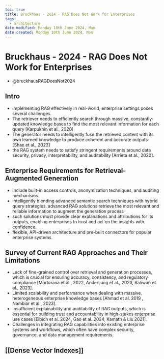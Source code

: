```yaml
---
toc: true
title: Bruckhaus - 2024 - RAG Does Not Work for Enterprises
tags:
  - architecture
date modified: Monday 10th June 2024, Mon
date created: Monday 10th June 2024, Mon
---
```


# Bruckhaus - 2024 - RAG Does Not Work for Enterprises

- @bruckhausRAGDoesNot2024

## Intro
- implementing RAG effectively in real-world, enterprise settings poses several challenges.
- The retriever needs to efficiently search through massive, constantly-updated knowledge bases to find the most relevant information for each query \[Karpukhin et al., 2020\]
- The generator needs to intelligently fuse the retrieved content with its own learned knowledge to produce coherent and accurate outputs \[Shao et al., 2023\]
- the RAG system needs to satisfy stringent requirements around data security, privacy, interpretability, and auditability \[Arrieta et al., 2020\].

## Enterprise Requirements for Retrieval-Augmented Generation
- include built-in access controls, anonymization techniques, and auditing mechanisms.
- intelligently blending advanced semantic search techniques with hybrid query strategies, advanced RAG solutions retrieve the most relevant and reliable information to augment the generation process
- such solutions must provide clear explanations and attributions for its outputs, enabling enterprises to trust and act on the insights with confidence.
- flexible, API-driven architecture and pre-built connectors for popular enterprise systems.

## Survey of Current RAG Approaches and Their Limitations
- Lack of fine-grained control over retrieval and generation processes, which is crucial for ensuring accuracy, consistency, and regulatory compliance \[Martorana et al., 2022, Anderljung et al., 2023, Rahwan et al., 2023\].
- Limited scalability and performance when dealing with massive, heterogeneous enterprise knowledge bases \[Ahmad et al. 2019 , Nambiar et al., 2023\].
- Insufficient explainability and auditability of RAG outputs, which is essential for building trust and accountability in high-stakes enterprise use cases \[Eibich et al. 2024, Gao et al. 2024, Kamath & Liu 2021\].
- Challenges in integrating RAG capabilities into existing enterprise systems and workflows, which often have complex security, governance, and data management requirements.

## [[Dense Vector Indexes]]
